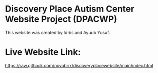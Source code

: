 # Discovery Place Autism Center Website Project (DPACWP)
This website was created by Idriis and Ayuub Yusuf.

# Live Website Link:
https://raw.githack.com/novabrix/discoveryplacewebsite/main/index.html